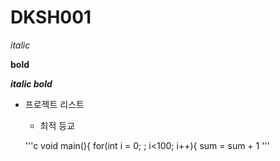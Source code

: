 # DKSH001

*italic* 

**bold**

***italic bold***

* 프로젝트 리스트
  * 최적 등교
  
  '''c
  void main(){
  for(int i = 0; ; i<100; i++){
   sum = sum + 1
  '''
